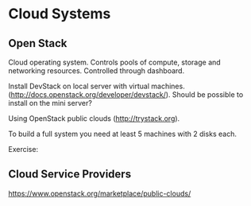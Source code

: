 
# Cloud Systems

## Open Stack

Cloud operating system. Controls pools of compute, storage and networking resources. Controlled through dashboard.

Install DevStack on local server with virtual machines. (http://docs.openstack.org/developer/devstack/). Should be possible to install on the mini server?

Using OpenStack public clouds (http://trystack.org).

To build a full system you need at least 5 machines with 2 disks each.

Exercise:

## Cloud Service Providers



https://www.openstack.org/marketplace/public-clouds/
